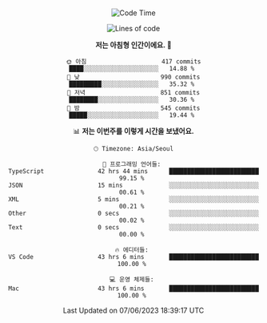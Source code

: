 <div align="center">

<br />

 <!--START_SECTION:waka-->
![Code Time](http://img.shields.io/badge/Code%20Time-738%20hrs%2058%20mins-blue)

![Lines of code](https://img.shields.io/badge/%EC%A0%80%EB%8A%94%20%EC%97%AC%ED%83%9C%EA%B9%8C%EC%A7%80%20-3.0%20million%20%EC%A4%84%EC%9D%98%20%EC%BD%94%EB%93%9C%EB%A5%BC%20%EC%9E%91%EC%84%B1%ED%96%88%EC%96%B4%EC%9A%94.-blue)

**저는 아침형 인간이에요. 🐤** 

```text
🌞 아침                     417 commits         ████░░░░░░░░░░░░░░░░░░░░░   14.88 % 
🌆 낮　                     990 commits         █████████░░░░░░░░░░░░░░░░   35.32 % 
🌃 저녁                     851 commits         ████████░░░░░░░░░░░░░░░░░   30.36 % 
🌙 밤　                     545 commits         █████░░░░░░░░░░░░░░░░░░░░   19.44 % 
```


📊 **저는 이번주를 이렇게 시간을 보냈어요.** 

```text
🕑︎ Timezone: Asia/Seoul

💬 프로그래밍 언어들: 
TypeScript               42 hrs 44 mins      █████████████████████████   99.15 % 
JSON                     15 mins             ░░░░░░░░░░░░░░░░░░░░░░░░░   00.61 % 
XML                      5 mins              ░░░░░░░░░░░░░░░░░░░░░░░░░   00.21 % 
Other                    0 secs              ░░░░░░░░░░░░░░░░░░░░░░░░░   00.02 % 
Text                     0 secs              ░░░░░░░░░░░░░░░░░░░░░░░░░   00.00 % 

🔥 에디터들: 
VS Code                  43 hrs 6 mins       █████████████████████████   100.00 % 

💻 운영 체제들: 
Mac                      43 hrs 6 mins       █████████████████████████   100.00 % 
```


 Last Updated on 07/06/2023 18:39:17 UTC
<!--END_SECTION:waka-->

</div>
